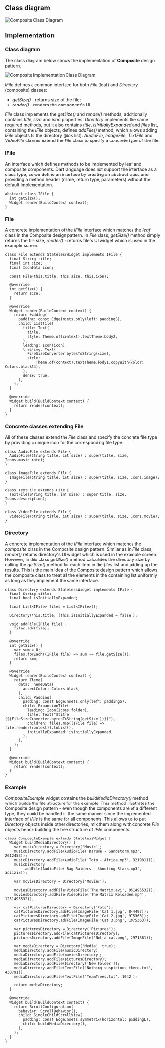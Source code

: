 ## Class diagram

![Composite Class Diagram](resource:assets/images/composite/composite.png)

## Implementation

### Class diagram
The class diagram below shows the implementation of **Composite** design pattern.

![Composite Implementation Class Diagram](resource:assets/images/composite/composite_implementation.png)

*IFile* defines a common interface for both *File* (leaf) and *Directory* (composite) classes:

* *getSize()* -  returns size of the file; 
* *render()* - renders the component's UI.

*File* class implements the *getSize()* and *render()* methods, additionally contains *title*, *size* and *icon* properties. *Directory* implements the same required methods, but it also contains *title*, *isInitiallyExpanded* and *files* list, containing the *IFile* objects, defines *addFile()* method, which allows adding *IFile* objects to the directory (*files* list). *AudioFile*, *ImageFile*, *TextFile* and *VideoFile* classes extend the *File* class to specify a concrete type of the file.

### IFile

An interface which defines methods to be implemented by leaf and composite components. Dart language does not support the interface as a class type, so we define an interface by creating an abstract class and providing a method header (name, return type, parameters) without the default implementation.

``` 
abstract class IFile {
  int getSize();
  Widget render(BuildContext context);
}
```

### File

A concrete implementation of the *IFile* interface which matches the *leaf* class in the Composite design pattern. In *File* class, *getSize()* method simply returns the file size, *render()* - returns file's UI widget which is used in the example screen.

``` 
class File extends StatelessWidget implements IFile {
  final String title;
  final int size;
  final IconData icon;

  const File(this.title, this.size, this.icon);

  @override
  int getSize() {
    return size;
  }

  @override
  Widget render(BuildContext context) {
    return Padding(
      padding: const EdgeInsets.only(left: paddingS),
      child: ListTile(
        title: Text(
          title,
          style: Theme.of(context).textTheme.body2,
        ),
        leading: Icon(icon),
        trailing: Text(
          FileSizeConverter.bytesToString(size),
          style:
              Theme.of(context).textTheme.body1.copyWith(color: Colors.black54),
        ),
        dense: true,
      ),
    );
  }

  @override
  Widget build(BuildContext context) {
    return render(context);
  }
}
```

### Concrete classes extending File

All of these classes extend the *File* class and specify the concrete file type by providing a unique icon for the corresponding file type.

``` 
class AudioFile extends File {
  AudioFile(String title, int size) : super(title, size, Icons.music_note);
}

class ImageFile extends File {
  ImageFile(String title, int size) : super(title, size, Icons.image);
}

class TextFile extends File {
  TextFile(String title, int size) : super(title, size, Icons.description);
}

class VideoFile extends File {
  VideoFile(String title, int size) : super(title, size, Icons.movie);
}
```

### Directory

A concrete implementation of the *IFile* interface which matches the *composite* class in the Composite design pattern. Similar as in *File* class, *render()* returns directory's UI widget which is used in the example screen. However, in this class *getSize()* method calculates the directory size by calling the *getSize()* method for each item in the *files* list and adding up the results. This is the main idea of the Composite design pattern which allows the composite class to treat all the elements in the containing list uniformly as long as they implement the same interface.

``` 
class Directory extends StatelessWidget implements IFile {
  final String title;
  final bool isInitiallyExpanded;

  final List<IFile> files = List<IFile>();

  Directory(this.title, [this.isInitiallyExpanded = false]);

  void addFile(IFile file) {
    files.add(file);
  }

  @override
  int getSize() {
    var sum = 0;
    files.forEach((IFile file) => sum += file.getSize());
    return sum;
  }

  @override
  Widget render(BuildContext context) {
    return Theme(
      data: ThemeData(
        accentColor: Colors.black,
      ),
      child: Padding(
        padding: const EdgeInsets.only(left: paddingS),
        child: ExpansionTile(
          leading: Icon(Icons.folder),
          title: Text("$title (${FileSizeConverter.bytesToString(getSize())})"),
          children: files.map((IFile file) => file.render(context)).toList(),
          initiallyExpanded: isInitiallyExpanded,
        ),
      ),
    );
  }

  @override
  Widget build(BuildContext context) {
    return render(context);
  }
}
```

### Example

*CompositeExample* widget contains the *buildMediaDirectory()* method which builds the file structure for the example. This method illustrates the Composite design pattern - even though the components are of a different type, they could be handled in the same manner since the implemented interface of *IFile* is the same for all components. This allows us to put *Directory* objects inside other directories, mix them along with concrete *File* objects hence building the tree structure of *IFile* components.

``` 
class CompositeExample extends StatelessWidget {
  Widget buildMediaDirectory() {
    var musicDirectory = Directory('Music');
    musicDirectory.addFile(AudioFile('Darude - Sandstorm.mp3', 2612453));
    musicDirectory.addFile(AudioFile('Toto - Africa.mp3', 3219811));
    musicDirectory
        .addFile(AudioFile('Bag Raiders - Shooting Stars.mp3', 3811214));

    var moviesDirectory = Directory('Movies');

    moviesDirectory.addFile(VideoFile('The Matrix.avi', 951495532));
    moviesDirectory.addFile(VideoFile('The Matrix Reloaded.mp4', 1251495532));

    var catPicturesDirectory = Directory('Cats');
    catPicturesDirectory.addFile(ImageFile('Cat 1.jpg', 844497));
    catPicturesDirectory.addFile(ImageFile('Cat 2.jpg', 975363));
    catPicturesDirectory.addFile(ImageFile('Cat 3.png', 1975363));

    var picturesDirectory = Directory('Pictures');
    picturesDirectory.addFile(catPicturesDirectory);
    picturesDirectory.addFile(ImageFile('Not a cat.png', 2971361));

    var mediaDirectory = Directory('Media', true);
    mediaDirectory.addFile(musicDirectory);
    mediaDirectory.addFile(moviesDirectory);
    mediaDirectory.addFile(picturesDirectory);
    mediaDirectory.addFile(Directory('New Folder'));
    mediaDirectory.addFile(TextFile('Nothing suspicious there.txt', 430791));
    mediaDirectory.addFile(TextFile('TeamTrees.txt', 1042));

    return mediaDirectory;
  }

  @override
  Widget build(BuildContext context) {
    return ScrollConfiguration(
      behavior: ScrollBehavior(),
      child: SingleChildScrollView(
        padding: const EdgeInsets.symmetric(horizontal: paddingL),
        child: buildMediaDirectory(),
      ),
    );
  }
}
```

